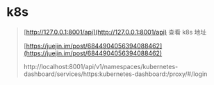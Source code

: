 # k8s

> [http://127.0.0.1:8001/api](http://127.0.0.1:8001/api) 查看 k8s 地址
>
> [https://juejin.im/post/6844904056394088462](https://juejin.im/post/6844904056394088462)
>
> http://localhost:8001/api/v1/namespaces/kubernetes-dashboard/services/https:kubernetes-dashboard:/proxy/\#/login



